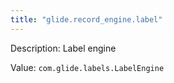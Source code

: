 ```yaml
---
title: "glide.record_engine.label"
---
```


Description: Label engine

Value: `com.glide.labels.LabelEngine`